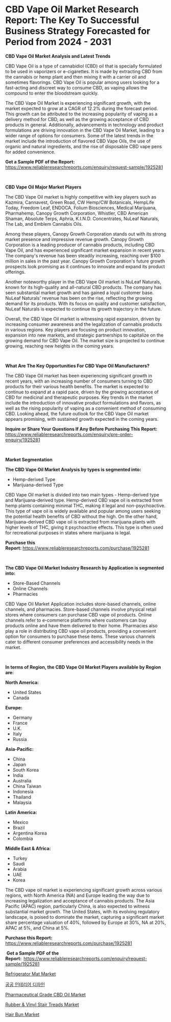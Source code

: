 <p><h1>CBD Vape Oil Market Research Report: The Key To Successful Business Strategy Forecasted for Period from 2024 - 2031</h1></p><p><strong>CBD Vape Oil Market Analysis and Latest Trends</strong></p>
<p><p>CBD Vape Oil is a type of cannabidiol (CBD) oil that is specially formulated to be used in vaporizers or e-cigarettes. It is made by extracting CBD from the cannabis or hemp plant and then mixing it with a carrier oil and sometimes flavorings. CBD Vape Oil is popular among users looking for a fast-acting and discreet way to consume CBD, as vaping allows the compound to enter the bloodstream quickly.</p><p>The CBD Vape Oil Market is experiencing significant growth, with the market expected to grow at a CAGR of 12.2% during the forecast period. This growth can be attributed to the increasing popularity of vaping as a delivery method for CBD, as well as the growing acceptance of CBD products in general. Additionally, advancements in technology and product formulations are driving innovation in the CBD Vape Oil Market, leading to a wider range of options for consumers. Some of the latest trends in the market include the introduction of flavored CBD Vape Oils, the use of organic and natural ingredients, and the rise of disposable CBD vape pens for added convenience.</p></p>
<p><strong>Get a Sample PDF of the Report:&nbsp;</strong> <a href="https://www.reliableresearchreports.com/enquiry/request-sample/1925281">https://www.reliableresearchreports.com/enquiry/request-sample/1925281</a></p>
<p>&nbsp;</p>
<p><strong>CBD Vape Oil Major Market Players</strong></p>
<p><p>The CBD Vape Oil market is highly competitive with key players such as Kazmira, Cannavest, Green Road, CW Hemp/CW Botanicals, HempLife Today, Freedom Leaf, ENDOCA, Folium Biosciences, Medical Marijuana, Pharmahemp, Canopy Growth Corporation, Whistler, CBD American Shaman, Absolute Terps, Aphria, K.I.N.D. Concentrates, NuLeaf Naturals, The Lab, and Emblem Cannabis Oils.</p><p>Among these players, Canopy Growth Corporation stands out with its strong market presence and impressive revenue growth. Canopy Growth Corporation is a leading producer of cannabis products, including CBD Vape Oil, and has experienced significant market expansion in recent years. The company's revenue has been steadily increasing, reaching over $100 million in sales in the past year. Canopy Growth Corporation's future growth prospects look promising as it continues to innovate and expand its product offerings.</p><p>Another noteworthy player in the CBD Vape Oil market is NuLeaf Naturals, known for its high-quality and all-natural CBD products. The company has seen substantial market growth and has gained a loyal customer base. NuLeaf Naturals' revenue has been on the rise, reflecting the growing demand for its products. With its focus on quality and customer satisfaction, NuLeaf Naturals is expected to continue its growth trajectory in the future.</p><p>Overall, the CBD Vape Oil market is witnessing rapid expansion, driven by increasing consumer awareness and the legalization of cannabis products in various regions. Key players are focusing on product innovation, expansion into new markets, and strategic partnerships to capitalize on the growing demand for CBD Vape Oil. The market size is projected to continue growing, reaching new heights in the coming years.</p></p>
<p>&nbsp;</p>
<p><strong>What Are The Key Opportunities For CBD Vape Oil Manufacturers?</strong></p>
<p><p>The CBD Vape Oil market has been experiencing significant growth in recent years, with an increasing number of consumers turning to CBD products for their various health benefits. The market is expected to continue to expand at a rapid pace, driven by the growing acceptance of CBD for medicinal and therapeutic purposes. Key trends in the market include the introduction of innovative product formulations and flavors, as well as the rising popularity of vaping as a convenient method of consuming CBD. Looking ahead, the future outlook for the CBD Vape Oil market appears promising, with sustained growth expected in the coming years.</p></p>
<p><strong>Inquire or Share Your Questions If Any Before Purchasing This Report:</strong> <a href="https://www.reliableresearchreports.com/enquiry/pre-order-enquiry/1925281">https://www.reliableresearchreports.com/enquiry/pre-order-enquiry/1925281</a></p>
<p>&nbsp;</p>
<p><strong>Market Segmentation</strong></p>
<p><strong>The CBD Vape Oil Market Analysis by types is segmented into:</strong></p>
<p><ul><li>Hemp-derived Type</li><li>Marijuana-derived Type</li></ul></p>
<p><p>CBD Vape Oil market is divided into two main types - Hemp-derived type and Marijuana-derived type. Hemp-derived CBD vape oil is extracted from hemp plants containing minimal THC, making it legal and non-psychoactive. This type of vape oil is widely available and popular among users seeking the potential health benefits of CBD without the high. On the other hand, Marijuana-derived CBD vape oil is extracted from marijuana plants with higher levels of THC, giving it psychoactive effects. This type is often used for recreational purposes in states where marijuana is legal.</p></p>
<p><strong>Purchase this Report:&nbsp;</strong><a href="https://www.reliableresearchreports.com/purchase/1925281">https://www.reliableresearchreports.com/purchase/1925281</a></p>
<p>&nbsp;</p>
<p><strong>The CBD Vape Oil Market Industry Research by Application is segmented into:</strong></p>
<p><ul><li>Store-Based Channels</li><li>Online Channels</li><li>Pharmacies</li></ul></p>
<p><p>CBD Vape Oil Market Application includes store-based channels, online channels, and pharmacies. Store-based channels involve physical retail stores where consumers can purchase CBD vape oil products. Online channels refer to e-commerce platforms where customers can buy products online and have them delivered to their home. Pharmacies also play a role in distributing CBD vape oil products, providing a convenient option for consumers to purchase these items. These various channels cater to different consumer preferences and accessibility needs in the market.</p></p>
<p>&nbsp;</p>
<p><strong>In terms of Region, the CBD Vape Oil Market Players available by Region are:</strong></p>
<p>
    <p> <strong> North America: </strong>
        <ul>
            <li>United States</li>
            <li>Canada</li>
        </ul>
        </p> 
    <p> <strong> Europe: </strong>
        <ul>
            <li>Germany</li>
            <li>France</li>
            <li>U.K.</li>
            <li>Italy</li>
            <li>Russia</li>
        </ul>
        </p> 
    <p> <strong> Asia-Pacific: </strong>
        <ul>
            <li>China</li>
            <li>Japan</li>
            <li>South Korea</li>
            <li>India</li>
            <li>Australia</li>
            <li>China Taiwan</li>
            <li>Indonesia</li>
            <li>Thailand</li>
            <li>Malaysia</li>
        </ul>
        </p> 
    <p> <strong> Latin America: </strong>
        <ul>
            <li>Mexico</li>
            <li>Brazil</li>
            <li>Argentina Korea</li>
            <li>Colombia</li>
        </ul>
        </p> 
    <p> <strong> Middle East & Africa: </strong>
        <ul>
            <li>Turkey</li>
            <li>Saudi</li>
            <li>Arabia</li>
            <li>UAE</li>
            <li>Korea</li>
        </ul>
    </p>
    </p>
<p><p>The CBD vape oil market is experiencing significant growth across various regions, with North America (NA) and Europe leading the way due to increasing legalization and acceptance of cannabis products. The Asia Pacific (APAC) region, particularly China, is also expected to witness substantial market growth. The United States, with its evolving regulatory landscape, is poised to dominate the market, capturing a significant market share percentage valuation of 40%, followed by Europe at 30%, NA at 20%, APAC at 5%, and China at 5%.</p></p>
<p><strong>Purchase this Report: </strong><a href="https://www.reliableresearchreports.com/purchase/1925281">https://www.reliableresearchreports.com/purchase/1925281</a></p>
<p>&nbsp;<strong>Get a Sample PDF of the Report:&nbsp;&nbsp;</strong><a href="https://www.reliableresearchreports.com/enquiry/request-sample/1925281">https://www.reliableresearchreports.com/enquiry/request-sample/1925281</a></p>
<p><strong></strong></p>
<p><p><a href="https://view.publitas.com/reportprime-1/refrigerator-mat-market-growth-market-trends-covid-19-impact-and-forecasts-for-period-from-2024-2031/">Refrigerator Mat Market</a></p><p><a href="https://medium.com/@kenza.eliraki/%EA%B3%B5%EA%B3%B5-%EC%9D%B8%ED%85%8C%EB%A6%AC%EC%96%B4-%EB%94%94%EC%9E%90%EC%9D%B8-%EC%8B%9C%EC%9E%A5-2031%EB%85%84%EA%B9%8C%EC%A7%80%EC%9D%98-%ED%8A%B8%EB%A0%8C%EB%93%9C-%EC%98%88%EC%B8%A1-%EB%B0%8F-%EA%B2%BD%EC%9F%81-%EB%B6%84%EC%84%9D-357843eaec5f">공공 인테리어 디자인</a></p><p><a href="https://github.com/Alonsoolds3wq1d81czn8rbol/Market-Research-Report-List-1/blob/main/pharmaceutical-grade-cbd-oil-market.md">Pharmaceutical Grade CBD Oil Market</a></p><p><a href="https://cute-banjo-8ca.notion.site/Rubber-Vinyl-Stair-Treads-Market-A-Comprehensive-Report-of-its-Market-Share-Growth-Trends-2024--52f9eb8f755643afa3a8cec79cd85901">Rubber & Vinyl Stair Treads Market</a></p><p><a href="https://view.publitas.com/reportprime-1/hair-bun-market-challenges-opportunities-and-growth-drivers-and-major-market-players-forecasted-for-period-from-2024-2031/">Hair Bun Market</a></p></p>